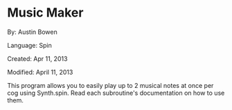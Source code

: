 # Music Maker

By: Austin Bowen

Language: Spin

Created: Apr 11, 2013

Modified: April 11, 2013

This program allows you to easily play up to 2 musical notes at once per cog using Synth.spin. Read each subroutine's documentation on how to use them.
